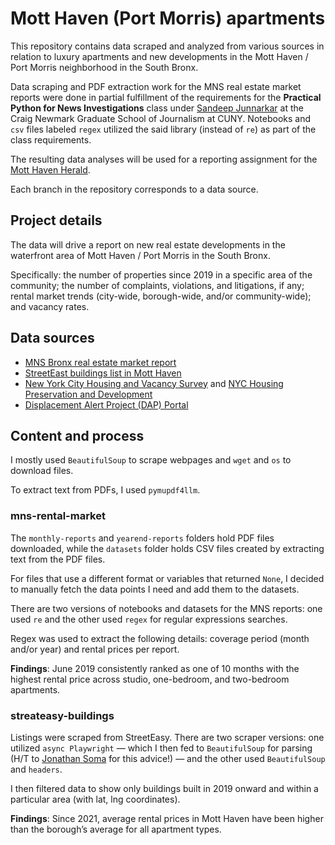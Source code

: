 # Mott Haven (Port Morris) apartments 

This repository contains data scraped and analyzed from various sources in relation to luxury apartments and new developments in the Mott Haven / Port Morris neighborhood in the South Bronx. 

Data scraping and PDF extraction work for the MNS real estate market reports were done in partial fulfillment of the requirements for the **Practical Python for News Investigations** class under [Sandeep Junnarkar](https://github.com/sandeepmj) at the Craig Newmark Graduate School of Journalism at CUNY. Notebooks and `csv` files labeled `regex` utilized the said library (instead of `re`) as part of the class requirements.

The resulting data analyses will be used for a reporting assignment for the [Mott Haven Herald](https://motthavenherald.com/). 

Each branch in the repository corresponds to a data source. 

## Project details

The data will drive a report on new real estate developments in the waterfront area of Mott Haven / Port Morris in the South Bronx. 

Specifically: the number of properties since 2019 in a specific area of the community; the number of complaints, violations, and litigations, if any; rental market trends (city-wide, borough-wide, and/or community-wide); and vacancy rates.

## Data sources

* [MNS Bronx real estate market report](https://www.mns.com/bronx_rental_market_report)
* [StreetEast buildings list in Mott Haven](https://streeteasy.com/buildings/mott-haven)
* [New York City Housing and Vacancy Survey](https://www.census.gov/programs-surveys/nychvs.html)
and [NYC Housing Preservation and Development](https://www.nyc.gov/site/hpd/about/research.page)
* [Displacement Alert Project (DAP) Portal](https://portal.displacementalert.org/)

## Content and process

I mostly used `BeautifulSoup` to scrape webpages and `wget` and `os` to download files. 

To extract text from PDFs, I used `pymupdf4llm`. 

### mns-rental-market

The `monthly-reports` and `yearend-reports` folders hold PDF files downloaded, while the `datasets` folder holds CSV files created by extracting text from the PDF files.

For files that use a different format or variables that returned `None`, I decided to manually fetch the data points I need and add them to the datasets.

There are two versions of notebooks and datasets for the MNS reports: one used `re` and the other used `regex` for regular expressions searches.

Regex was used to extract the following details: coverage period (month and/or year) and rental prices per report.

**Findings**: June 2019 consistently ranked as one of 10 months with the highest rental price across studio, one-bedroom, and two-bedroom apartments.

### streateasy-buildings

Listings were scraped from StreetEasy. There are two scraper versions: one utilized `async Playwright` — which I then fed to `BeautifulSoup` for parsing (H/T to [Jonathan Soma](https://jsoma.github.io/advanced-scraping-with-playwright/)  for this advice!) — and the other used `BeautifulSoup` and `headers`.

I then filtered data to show only buildings built in 2019 onward and within a particular area (with lat, lng coordinates).

**Findings**: Since 2021, average rental prices in Mott Haven have been higher than the borough’s average for all apartment types.